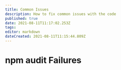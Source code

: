 ```yaml
---
title: Common Issues
description: How to fix common issues with the code
published: true
date: 2021-08-11T11:17:02.253Z
tags: 
editor: markdown
dateCreated: 2021-08-11T11:15:44.809Z
---
```


# npm audit Failures